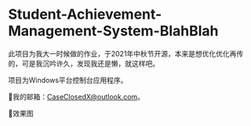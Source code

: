 # Student-Achievement-Management-System-BlahBlah
 此项目为我大一时候做的作业，于2021年中秋节开源，本来是想优化优化再传的，可是我沉吟许久，发现我还是懒，就这样吧。
 
 项目为Windows平台控制台应用程序。
 
🌟我的邮箱：CaseClosedX@outlook.com。

🌟效果图
